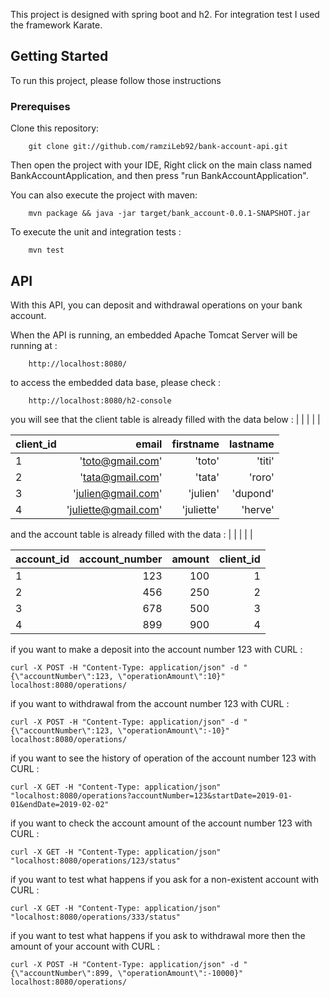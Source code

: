 
This project is designed with spring boot and h2.
For integration test I used the framework Karate.

## Getting Started

To run this project, please follow those instructions

### Prerequises

Clone this repository:

```text
    git clone git://github.com/ramziLeb92/bank-account-api.git
```

Then open the project with your IDE, Right click on the main class named BankAccountApplication, and then press "run BankAccountApplication".

You can also execute the project with maven:
```text
    mvn package && java -jar target/bank_account-0.0.1-SNAPSHOT.jar
```

To execute the unit and integration tests :
```text
    mvn test
```

## API

With this API, you can deposit and withdrawal operations on your bank account.

When the API is running, an embedded Apache Tomcat Server will be running at :  

```text
    http://localhost:8080/
```  
to access the embedded data base, please check :

```text
    http://localhost:8080/h2-console
```  

you will see that the client table is already filled with the data below :
|       |        |   | |

| client_id    |     email |   firstname | lastname
| ------------- | -------------: | ---------: | ---------: |
| 1       |        'toto@gmail.com'|     'toto'   |      'titi' |
| 2       |        'tata@gmail.com' |    'tata'   |      'roro' |
| 3      |        'julien@gmail.com' |    'julien'   |      'dupond' |
| 4      |        'juliette@gmail.com' |    'juliette'   |      'herve' |

and the account table is already filled with the data :
|       |        |   | |

| account_id    |     account_number |   amount | client_id
| ------------- | -------------: | ---------: | ---------: |
| 1       |        123|     100   |      1 |
| 2       |        456 |    250   |      2 |
| 3      |        678 |    500   |      3 |
| 4      |        899 |    900   |      4 |

if you want to make a deposit into the account number 123 with CURL :
```text
curl -X POST -H "Content-Type: application/json" -d "{\"accountNumber\":123, \"operationAmount\":10}" localhost:8080/operations/
```  
if you want to withdrawal from the account number 123 with CURL :
```text
curl -X POST -H "Content-Type: application/json" -d "{\"accountNumber\":123, \"operationAmount\":-10}" localhost:8080/operations/
```
if you want to see the history of operation of the account number 123 with CURL :
```text
curl -X GET -H "Content-Type: application/json" "localhost:8080/operations?accountNumber=123&startDate=2019-01-01&endDate=2019-02-02"
```
if you want to check the account amount of the account number 123 with CURL :
```text
curl -X GET -H "Content-Type: application/json" "localhost:8080/operations/123/status"
```
if you want to test what happens if you ask for a non-existent account with CURL :
```text
curl -X GET -H "Content-Type: application/json" "localhost:8080/operations/333/status"
```
if you want to test what happens if you ask to withdrawal more then the amount of your account with CURL :
```text
curl -X POST -H "Content-Type: application/json" -d "{\"accountNumber\":899, \"operationAmount\":-10000}" localhost:8080/operations/
```
